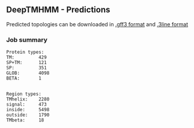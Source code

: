 ## DeepTMHMM - Predictions
Predicted topologies can be downloaded in [.gff3 format](TMRs.gff3) and [.3line format](predicted_topologies.3line)
### Job summary
```
Protein types:
TM:			429
SP+TM:		121
SP:			351
GLOB:		4098
BETA:		1


Region types:
TMhelix:	2280
signal:		473
inside:		5498
outside:	1790
TMbeta:		18
```
